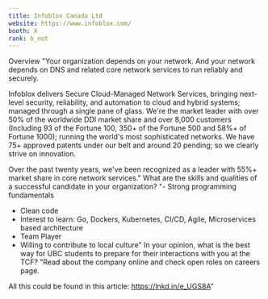 ```yaml
---
title: Infoblox Canada Ltd
website: https://www.infoblox.com/
booth: X
rank: b_not
---
```

Overview
"Your organization depends on your network. And your network depends on DNS and related core network services to run reliably and securely.

Infoblox delivers Secure Cloud-Managed Network Services, bringing next-level security, reliability, and automation to cloud and hybrid systems; managed through a single pane of glass. We're the market leader with over 50% of the worldwide DDI market share and over 8,000 customers (Including 93 of the Fortune 100, 350+ of the Fortune 500 and 58%+ of Fortune 1000); running the world's most sophisticated networks. We have 75+ approved patents under our belt and around 20 pending; so we clearly strive on innovation.

Over the past twenty years, we've been recognized as a leader with 55%+ market share in core network services."
What are the skills and qualities of a successful candidate in your organization?
"- Strong programming fundamentals
- Clean code
- Interest to learn: Go, Dockers, Kubernetes, CI/CD, Agile, Microservices based architecture
- Team Player
- Willing to contribute to local culture"
In your opinion, what is the best way for UBC students to prepare for their interactions with you at the TCF?
"Read about the company online and check open roles on careers page. 

All this could be found in this article: https://lnkd.in/e_UGS8A"
